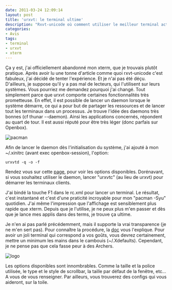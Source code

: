 ```yaml
---
date: 2011-03-24 12:09:14
layout: post
title: 'urxvt: le terminal ultime'
description: "Rxvt-unicode où comment utiliser le meilleur terminal actuel."
categories:
- Avis
tags:
- terminal
- urxvt
- xterm
---
```


Ça y est, j'ai officiellement abandonné mon xterm, que je trouvais plutôt pratique. Après avoir lu une tonne d'article comme quoi rxvt-unicode c'est fabuleux, j'ai décidé de tenter l'expérience. Et je n'ai pas été déçu. D'ailleurs, je suppose qu'il y a pas mal de lecteurs, qui l'utilisent sur leurs systèmes.
Vous pourriez me demandez pourquoi j'ai changé. Tout simplement parce que urxvt comporte certaines fonctionnalités très prometteuse. En effet, il est possible de lancer un daemon lorsque le système démarre, ce qui a pour but de partager les ressources et de lancer tout les terminaux dans un processus. Je trouve l'idée des daemons très bonnes (cf thunar --daemon). Ainsi les applications concernés, répondent au quart de tour. Il est aussi réputé pour être très léger (donc parfais sur Openbox).

<!-- more -->

<img class="imgcenter" alt="pacman" src="http://linuxien.legtux.org/uploads/images/2011/03/urxvt.png">

Afin de lancer le daemon dès l'initialisation du système, j'ai ajouté à mon ~/.xinitrc (avant exec openbox-session), l'option:

	urxvtd -q -o -f

Rendez vous sur cette [page](http://linux.die.net/man/1/urxvtd), pour voir les options disponibles. Dorénavant, si vous souhaitez utiliser le daemon, lancer "urxvtc" (au lieu de urxvt) pour démarrer les terminaux clients.

J'ai bindé la touche F1 dans le rc.xml pour lancer un terminal. Le résultat, c'est instantané et c'est d'une praticité incroyable pour mon "pacman -Syu" quotidien. J'ai même l'impression que l'affichage est sensiblement plus rapide que xterm. Depuis que je l'utilise, je ne peux plus m'en passer et dès que je lance mes applis dans des terms, je trouve ça ultime.

Je n'en ai pas parlé précédemment, mais il supporte la vrai transparence (je ne m'en sert pas). Pour connaître la procédure, la [doc](https://wiki.archlinux.org/index.php/Urxvt#True_transparency) vous l'explique. Pour avoir un joli terminal qui correspond a vos goûts, vous devrez certainement, mettre un minimum les mains dans le cambouis (~/.Xdefaults). Cependant, je ne pense pas que cela fasse peur à des Archers.

<img class="imgcenter" alt="logo" src="http://linuxien.legtux.org/uploads/images/2011/03/rxvt.gif">

Les options disponibles sont innombrables. Comme la taille et la police utilisée, le type et le style de scrollbar, la taille par défaut de la fenêtre, etc... A vous de vous renseigner. Par ailleurs, vous trouverez des configs qui vous aideront, sur la toile.
